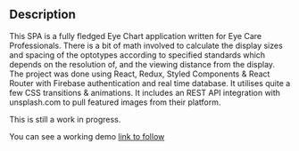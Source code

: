 ## Description
This SPA is a fully fledged Eye Chart application written for Eye Care Professionals. 
There is a bit of math involved to calculate the display sizes and spacing of the optotypes according 
to specified standards which depends on the resolution of, and the viewing distance from the display. 
The project was done using React, Redux, Styled Components &amp; React Router with Firebase authentication 
and real time database. It utilises quite a few CSS transitions &amp; animations. 
It includes an REST API integration with unsplash.com to pull featured images from their platform.

This is still a work in progress.

You can see a working demo [link to follow](https://eyechart-7a168.firebaseapp.com)